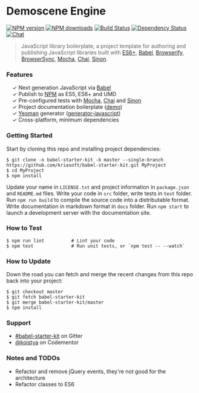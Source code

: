 # Demoscene Engine

[![NPM version](http://img.shields.io/npm/v/generator-javascript.svg?style=flat-square)](http://npmjs.org/generator-javascript)
[![NPM downloads](http://img.shields.io/npm/dm/generator-javascript.svg?style=flat-square)](http://npmjs.org/generator-javascript)
[![Build Status](http://img.shields.io/travis/kriasoft/babel-starter-kit/master.svg?style=flat-square)](https://travis-ci.org/kriasoft/babel-starter-kit)
[![Dependency Status](http://img.shields.io/david/dev/kriasoft/babel-starter-kit.svg?style=flat-square)](https://david-dm.org/kriasoft/babel-starter-kit#info=devDependencies)
[![Chat](http://img.shields.io/badge/chat_room-%23babel--starter--kit-blue.svg?style=flat-square)](https://gitter.im/kriasoft/babel-starter-kit)

> JavaScript library boilerplate, a project template for authoring and
> publishing JavaScript libraries built with [ES6+](http://babeljs.io/docs/learn-es2015/),
> [Babel](http://babeljs.io/), [Browserify](http://browserify.org/),
> [BrowserSync](http://www.browsersync.io/), [Mocha](http://mochajs.org/),
> [Chai](http://chaijs.com/), [Sinon](http://sinonjs.org/).

### Features

&nbsp; &nbsp; ✓ Next generation JavaScript via [Babel](http://babeljs.io/)<br>
&nbsp; &nbsp; ✓ Publish to [NPM](https://www.npmjs.com/) as ES5, ES6+ and UMD<br>
&nbsp; &nbsp; ✓ Pre-configured tests with [Mocha](http://mochajs.org/), [Chai](http://chaijs.com/) and [Sinon](http://sinonjs.org/)<br>
&nbsp; &nbsp; ✓ Project documentation boilerplate ([demo](http://www.kriasoft.com/babel-starter-kit/))<br>
&nbsp; &nbsp; ✓ [Yeoman](http://yeoman.io/) generator ([generator-javascript](https://github.com/kriasoft/babel-starter-kit/tree/yeoman-generator))<br>
&nbsp; &nbsp; ✓ Cross-platform, minimum dependencies<br>

### Getting Started

Start by cloning this repo and installing project dependencies:

```
$ git clone -o babel-starter-kit -b master --single-branch https://github.com/kriasoft/babel-starter-kit.git MyProject
$ cd MyProject
$ npm install
```

Update your name in `LICENSE.txt` and project information in `package.json` and
`README.md` files. Write your code in `src` folder, write tests in `test`
folder. Run `npm run build` to compile the source code into a distributable
format. Write documentation in markdown format in `docs` folder. Run
`npm start` to launch a development server with the documentation site.

### How to Test

```shell
$ npm run lint          # Lint your code
$ npm test              # Run unit tests, or `npm test -- --watch`
```

### How to Update

Down the road you can fetch and merge the recent changes from this repo back
into your project:

```
$ git checkout master
$ git fetch babel-starter-kit
$ git merge babel-starter-kit/master
$ npm install
```

### Support

 * [#babel-starter-kit](https://gitter.im/kriasoft/babel-starter-kit) on Gitter
 * [@koistya](https://www.codementor.io/koistya) on Codementor

### Notes and TODOs
 * Refactor and remove jQuery events, they're not good for the architecture
 * Refactor classes to ES6
